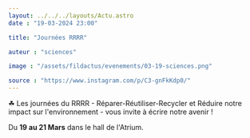 ```yaml
---
layout: ../../../layouts/Actu.astro
date : "19-03-2024 23:00"

title: "Journées RRRR"

auteur : "sciences"

image : "/assets/fildactus/evenements/03-19-sciences.png"

source : "https://www.instagram.com/p/C3-gnFkKdp0/"
---
```


☘ Les journées du RRRR - Réparer-Réutiliser-Recycler et Réduire notre impact sur l'environnement - vous invite à écrire notre avenir !

Du __19 au 21 Mars__ dans le hall de l'Atrium.